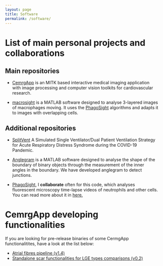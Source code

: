 ```yaml
---
layout: page
title: Software
permalink: /software/
---
```


# List of main personal projects and collaborations 
## Main repositories 
+ [CemrgApp](https://github.com/CemrgDevelopers/CemrgApp) is an MITK based 
  interactive medical imaging application with image processing and computer 
  vision toolkits for cardiovascular research. 
  
+ [macrosight](https://github.com/alonsoJASL/macrosight) is a MATLAB software 
  designed to analyse 3-layered images of macrophages moving. It uses the 
  [PhagoSight](https://github.com/phagosight/phagosight) algorithms and adapts
  it to images with overlapping cells. 
  
## Additional repositories 
+ [SplitVent](https://github.com/splitvent/splitvent) A Simulated 
  Single Ventilator/Dual Patient Ventilation Strategy for Acute Respiratory 
  Distress Syndrome during the COVID-19 Pandemic.

+ [Anglegram](https://github.com/alonsoJASL/matlab.anglegram) is a MATLAB software
  designed to analyse the shape of the boundary of binary objects through the 
  measurement of the inner angles in the boundary. We have developed anglegram 
  to detect junctions.  

+ [PhagoSight](https://github.com/phagosight/phagosight), I **collaborate**
  often for this code, which analyses fluorescent microscopy time-lapse
  videos of neutrophils and other cells. You can read more about it 
  in [here.](phagosight.org)

# CemrgApp developing functionalities
If you are looking for pre-release binaries of some CermgApp functionalitites, 
have a look at the list below: 

+ [Atrial fibres pipeline (v1.4)](https://github.com/alonsoJASL/CemrgApp/releases/tag/v2.2_afib-v1.4)
+ [Standalone scar functionalities for LGE types comparisons (v0.2)](https://github.com/alonsoJASL/CemrgApp/releases/tag/v2.2_scar_adv-v0.2)
